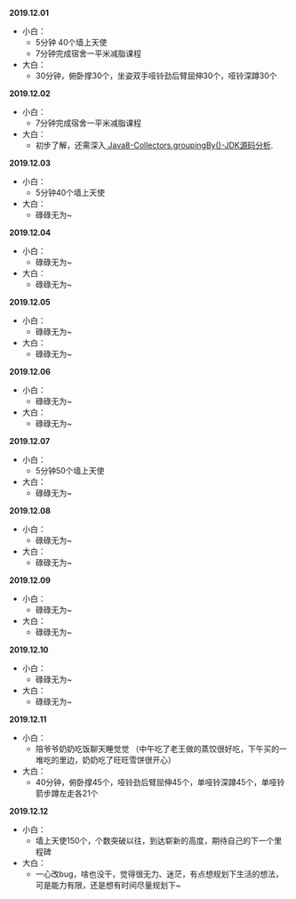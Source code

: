 **2019.12.01**

+ 小白： 
    * 5分钟 40个墙上天使 
    * 7分钟完成宿舍一平米减脂课程 
+ 大白： 
    * 30分钟，俯卧撑30个，坐姿双手哑铃劲后臂屈伸30个，哑铃深蹲30个

**2019.12.02**

+ 小白： 
    * 7分钟完成宿舍一平米减脂课程 
+ 大白： 
    * 初步了解，还需深入[ Java8-Collectors.groupingBy()-JDK源码分析](https://blog.csdn.net/li_xunhuan/article/details/99818674 "已看完但未全部理解"). 

**2019.12.03**

- 小白：
  - 5分钟40个墙上天使
- 大白：
  - 碌碌无为~

**2019.12.04**

- 小白：
  - 碌碌无为~
- 大白：
  - 碌碌无为~
  
**2019.12.05**

- 小白：
  - 碌碌无为~
- 大白：
  - 碌碌无为~
  
**2019.12.06**

- 小白：
  - 碌碌无为~
- 大白：
  - 碌碌无为~
    
**2019.12.07**

- 小白：
  - 5分钟50个墙上天使
- 大白：
  - 碌碌无为~
 
 **2019.12.08**

- 小白：
  - 碌碌无为~
- 大白：
  - 碌碌无为~
 
 **2019.12.09**

- 小白：
  - 碌碌无为~
- 大白：
  - 碌碌无为~
  
 **2019.12.10**

- 小白：
  - 碌碌无为~
- 大白：
  - 碌碌无为~

 **2019.12.11**

- 小白：
  * 陪爷爷奶奶吃饭聊天睡觉觉 （中午吃了老王做的蒸饺很好吃，下午买的一堆吃的里边，奶奶吃了旺旺雪饼很开心）
- 大白：
  * 40分钟，俯卧撑45个，哑铃劲后臂屈伸45个，单哑铃深蹲45个，单哑铃箭步蹲左走各21个
  
 **2019.12.12**

- 小白：
  - 墙上天使150个，个数突破以往，到达崭新的高度，期待自己的下一个里程碑
- 大白：
  - 一心改bug，啥也没干，觉得很无力、迷茫，有点想规划下生活的想法，可是能力有限，还是想有时间尽量规划下~

